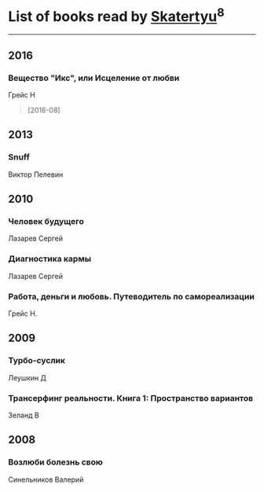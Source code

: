 # List of books read by [Skatertyu](https://www.facebook.com/app_scoped_user_id/1189210497755804/)<sup>8</sup>
---

## 2016

### Вещество "Икс", или Исцеление от любви
Грейс Н
> [2016-08] 



## 2013

### Snuff
Виктор Пелевин



## 2010

### Человек будущего
Лазарев Сергей


### Диагностика кармы
Лазарев Сергей


### Работа, деньги и любовь. Путеводитель по самореализации
Грейс Н.



## 2009

### Турбо-суслик
Леушкин Д


### Трансерфинг реальности. Книга 1: Пространство вариантов
Зеланд В



## 2008

### Возлюби болезнь свою
Синельников Валерий



